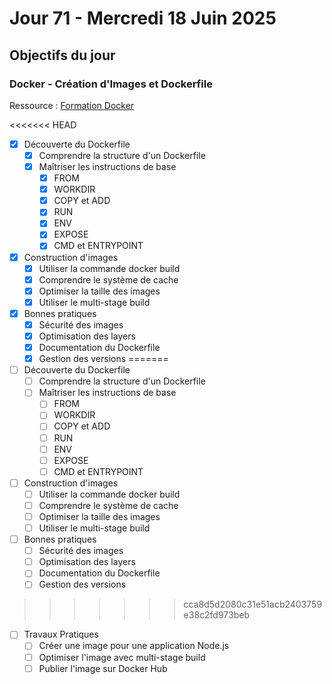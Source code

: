 # Jour 71 - Mercredi 18 Juin 2025

## Objectifs du jour

### Docker - Création d'Images et Dockerfile

Ressource : [Formation Docker](https://github.com/HachemiH/formation-docker)

<<<<<<< HEAD
- [x] Découverte du Dockerfile
  - [x] Comprendre la structure d'un Dockerfile
  - [x] Maîtriser les instructions de base
    - [x] FROM
    - [x] WORKDIR
    - [x] COPY et ADD
    - [x] RUN
    - [x] ENV
    - [x] EXPOSE
    - [x] CMD et ENTRYPOINT

- [x] Construction d'images
  - [x] Utiliser la commande docker build
  - [x] Comprendre le système de cache
  - [x] Optimiser la taille des images
  - [x] Utiliser le multi-stage build

- [x] Bonnes pratiques
  - [x] Sécurité des images
  - [x] Optimisation des layers
  - [x] Documentation du Dockerfile
  - [x] Gestion des versions
=======
- [ ] Découverte du Dockerfile
  - [ ] Comprendre la structure d'un Dockerfile
  - [ ] Maîtriser les instructions de base
    - [ ] FROM
    - [ ] WORKDIR
    - [ ] COPY et ADD
    - [ ] RUN
    - [ ] ENV
    - [ ] EXPOSE
    - [ ] CMD et ENTRYPOINT

- [ ] Construction d'images
  - [ ] Utiliser la commande docker build
  - [ ] Comprendre le système de cache
  - [ ] Optimiser la taille des images
  - [ ] Utiliser le multi-stage build

- [ ] Bonnes pratiques
  - [ ] Sécurité des images
  - [ ] Optimisation des layers
  - [ ] Documentation du Dockerfile
  - [ ] Gestion des versions
>>>>>>> cca8d5d2080c31e51acb2403759e38c2fd973beb

- [ ] Travaux Pratiques
  - [ ] Créer une image pour une application Node.js
  - [ ] Optimiser l'image avec multi-stage build
  - [ ] Publier l'image sur Docker Hub 
